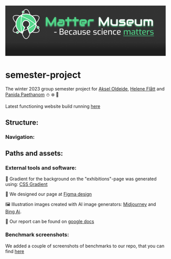 ![](./Assets/Logo/logo-screenshot.png)

# semester-project
The winter 2023 group semester project for [Aksel Oldeide](https://github.com/AkselOldeide), [Helene Flått](https://github.com/Helflaa) and [Panida Paethanom](https://github.com/Panida287) ⛄ ❄️ 🎄

Latest functioning website build running [here](https://infernal-triad.netlify.app)

## Structure:
### Navigation:

## Paths and assets:
### External tools and software:
 
🌈 Gradient for the background on the "exhibitions"-page was generated using: [CSS Gradient](https://cssgradient.io)

🎨 We designed our page at [Figma design](https://www.figma.com/file/Ht9SE1zJZ0vdDgJvCATdcs/CA---Science-Museum?type=design&node-id=140%3A2902&mode=design&t=LHZ69nni4sdxzVG6-1)

🖼️ Illustration images created with AI image generators:
[Midjourney](https://www.midjourney.com/home) and [Bing Ai](https://www.bing.com/create).

📄 Our report can be found on [google docs](https://docs.google.com/document/d/1x1TJLvF-RBRjc-UmvyzwQTB37a2tGcHqO2SCG1Trmd4/edit?usp=sharing)

### Benchmark screenshots:

We added a couple of screenshots of benchmarks to our repo, that you can find [here](./assets/lightouse_benchmark)
